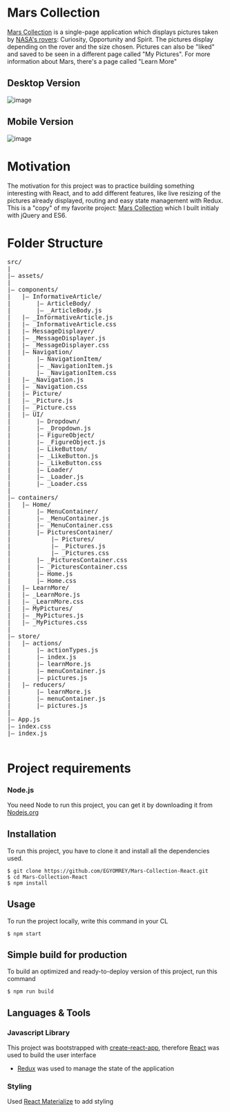 # Mars Collection
[Mars Collection](https://mars-collection.firebaseapp.com/) is a single-page application which displays pictures taken by [NASA's rovers](https://en.wikipedia.org/wiki/Mars_rover): Curiosity, Opportunity and Spirit. The pictures display depending on the rover and the size chosen. Pictures can also be "liked" and saved to be seen in a different page called "My Pictures". For more information about Mars, there's a page called "Learn More"

## Desktop Version
 ![image](https://i.imgur.com/1lLy6mN.png)
 
## Mobile Version
 ![image](https://i.imgur.com/fgtUcEH.png)

# Motivation
The motivation for this project was to practice building something interesting with React, and to add different features, like live resizing of the pictures already displayed, routing and easy state management with Redux. This is a "copy" of my favorite project: [Mars Collection](https://egyomrey.github.io/Mars-Collection/build/index.html) which I built initialy with jQuery and ES6. 

# Folder Structure 
<pre>
src/  
|  
|– assets/
|  
|– components/  
|   |– InformativeArticle/
|   	|– ArticleBody/
|	    |– _ArticleBody.js
|  	|– _InformativeArticle.js
|  	|– _InformativeArticle.css
|   |– MessageDisplayer/
|  	|– _MessageDisplayer.js
|  	|– _MessageDisplayer.css
|   |– Navigation/
|   	|– NavigationItem/
|	    |– _NavigationItem.js
|	    |– _NavigationItem.css
|  	|– _Navigation.js
|  	|– _Navigation.css
|   |– Picture/
|  	|– _Picture.js
|  	|– _Picture.css
|   |– UI/ 
|   	|– Dropdown/
|	    |– _Dropdown.js
|   	|– FigureObject/
|	    |– _FigureObject.js
|   	|– LikeButton/
|	    |– _LikeButton.js
|	    |– _LikeButton.css
|   	|– Loader/
|	    |– _Loader.js
|	    |– _Loader.css       
|  
|– containers/ 
|   |– Home/
|   	|– MenuContainer/
|	    |– _MenuContainer.js
|	    |– _MenuContainer.css
|   	|– PicturesContainer/
|   	    |– Pictures/
|	        |– _Pictures.js
|	        |– _Pictures.css
|	    |– _PicturesContainer.css
|	    |– _PicturesContainer.css
|   	|– Home.js
|   	|– Home.css
|   |– LearnMore/
|  	|– _LearnMore.js
|  	|– _LearnMore.css
|   |– MyPictures/
|  	|– _MyPictures.js
|  	|– _MyPictures.css
|
|– store/
|   |– actions/
|   	|– actionTypes.js
|   	|– index.js
|   	|– learnMore.js
|   	|– menuContainer.js
|   	|– pictures.js
|   |– reducers/ 
|   	|– learnMore.js
|   	|– menuContainer.js
|   	|– pictures.js    
| 
|– App.js
|– index.css
|– index.js 

</pre>


# Project requirements

### Node.js
You need Node to run this project, you can get it by downloading it from [Nodejs.org](https://nodejs.org/en/)

## Installation
To run this project, you have to clone it and install all the dependencies used.

    $ git clone https://github.com/EGYOMREY/Mars-Collection-React.git
    $ cd Mars-Collection-React
    $ npm install

## Usage
To run the project locally, write this command in your CL

    $ npm start

## Simple build for production
To build an optimized and ready-to-deploy version of this project, run this command

    $ npm run build

## Languages & Tools

### Javascript Library
This project was bootstrapped with [create-react-app](https://github.com/facebook/create-react-app), therefore [React](https://reactjs.org/) was used to build the user interface
* [Redux](https://redux.js.org/) was used to manage the state of the application

### Styling
Used [React Materialize](https://react-materialize.github.io) to add styling



